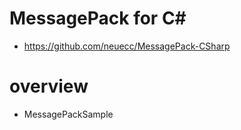# MessagePack for C#


- https://github.com/neuecc/MessagePack-CSharp

# overview

- MessagePackSample

